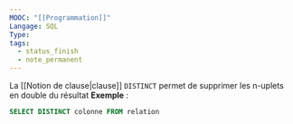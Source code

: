 ```yaml
---
MOOC: "[[Programmation]]"
Langage: SQL
Type: 
tags:
  - status_finish
  - note_permanent
---
```

La [[Notion de clause|clause]] `DISTINCT` permet de supprimer les n-uplets en double du résultat
**Exemple** :
```SQL
SELECT DISTINCT colonne FROM relation
```
